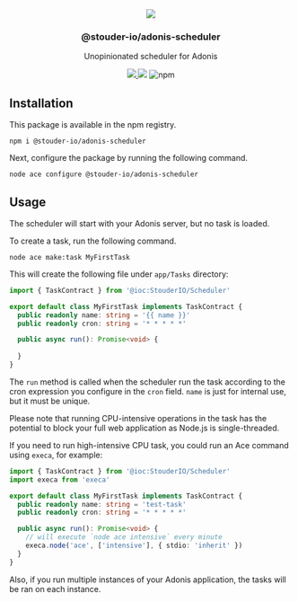 <div align="center">
  <img src="https://user-images.githubusercontent.com/2575182/236929207-c76d0ae4-5a6f-4951-b452-db1440edb0e7.png" />
  <h3>@stouder-io/adonis-scheduler</h3>
  <p>Unopinionated scheduler for Adonis</p>
  <a href="https://www.npmjs.com/package/@stouder-io/adonis-scheduler">
    <img src="https://img.shields.io/npm/v/@stouder-io/adonis-scheduler.svg?style=for-the-badge&logo=npm" />
  </a>
  <img src="https://img.shields.io/npm/l/@stouder-io/adonis-scheduler?color=blueviolet&style=for-the-badge" />
  <img alt="npm" src="https://img.shields.io/npm/dt/@stouder-io/adonis-scheduler?style=for-the-badge">
</div>

## Installation
This package is available in the npm registry.
```
npm i @stouder-io/adonis-scheduler
```

Next, configure the package by running the following command.
```
node ace configure @stouder-io/adonis-scheduler
```

## Usage
The scheduler will start with your Adonis server, but no task is loaded.

To create a task, run the following command.
```
node ace make:task MyFirstTask
```

This will create the following file under `app/Tasks` directory:
```ts
import { TaskContract } from '@ioc:StouderIO/Scheduler'

export default class MyFirstTask implements TaskContract {
  public readonly name: string = '{{ name }}'
  public readonly cron: string = '* * * * *'

  public async run(): Promise<void> {
    
  }
}
```

The `run` method is called when the scheduler run the task according to the cron expression you configure in the `cron` field. `name` is just for internal use, but it must be unique.

Please note that running CPU-intensive operations in the task has the potential to block your full web application as Node.js is single-threaded.

If you need to run high-intensive CPU task, you could run an Ace command using `execa`, for example:
```ts
import { TaskContract } from '@ioc:StouderIO/Scheduler'
import execa from 'execa'

export default class MyFirstTask implements TaskContract {
  public readonly name: string = 'test-task'
  public readonly cron: string = '* * * * *'

  public async run(): Promise<void> {
    // will execute `node ace intensive` every minute
    execa.node('ace', ['intensive'], { stdio: 'inherit' })
  }
}
```

Also, if you run multiple instances of your Adonis application, the tasks will be ran on each instance.
